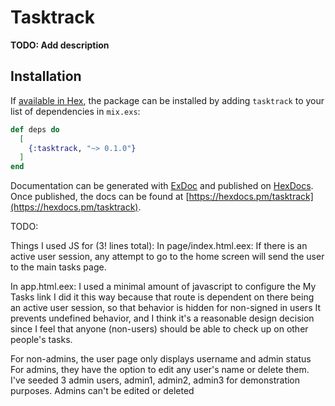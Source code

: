 # Tasktrack

**TODO: Add description**

## Installation

If [available in Hex](https://hex.pm/docs/publish), the package can be installed
by adding `tasktrack` to your list of dependencies in `mix.exs`:

```elixir
def deps do
  [
    {:tasktrack, "~> 0.1.0"}
  ]
end
```

Documentation can be generated with [ExDoc](https://github.com/elixir-lang/ex_doc)
and published on [HexDocs](https://hexdocs.pm). Once published, the docs can
be found at [https://hexdocs.pm/tasktrack](https://hexdocs.pm/tasktrack).

TODO:

Things I used JS for (3! lines total):
  In page/index.html.eex:
  If there is an active user session, any attempt to go to the home screen will
  send the user to the main tasks page.

  In app.html.eex:
  I used a minimal amount of javascript to configure the My Tasks link
  I did it this way because that route is dependent on there being an active
  user session, so that behavior is hidden for non-signed in users
  It prevents undefined behavior, and I think it's a reasonable design decision
  since I feel that anyone (non-users) should be able to check up on
  other people's tasks.

  For non-admins, the user page only displays username and admin status
  For admins, they have the option to edit any user's name or delete them.
  I've seeded 3 admin users, admin1, admin2, admin3 for demonstration purposes.
  Admins can't be edited or deleted

